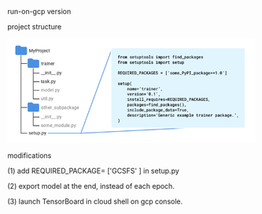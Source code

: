 run-on-gcp version

project structure

<img src="recommended-project-structure.png">

modifications

(1) add REQUIRED_PACKAGE= ['GCSFS' ] in setup.py

(2) export model at the end, instead of each epoch.

(3) launch TensorBoard in cloud shell on gcp console.

